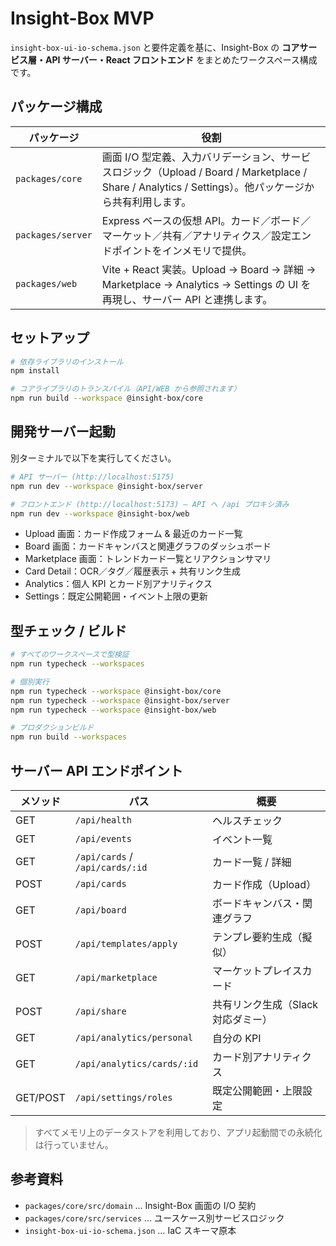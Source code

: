 # Insight-Box MVP

`insight-box-ui-io-schema.json` と要件定義を基に、Insight-Box の **コアサービス層・API サーバー・React フロントエンド** をまとめたワークスペース構成です。

## パッケージ構成

| パッケージ | 役割 |
| --- | --- |
| `packages/core` | 画面 I/O 型定義、入力バリデーション、サービスロジック（Upload / Board / Marketplace / Share / Analytics / Settings）。他パッケージから共有利用します。 |
| `packages/server` | Express ベースの仮想 API。カード／ボード／マーケット／共有／アナリティクス／設定エンドポイントをインメモリで提供。 |
| `packages/web` | Vite + React 実装。Upload → Board → 詳細 → Marketplace → Analytics → Settings の UI を再現し、サーバー API と連携します。 |

## セットアップ

```bash
# 依存ライブラリのインストール
npm install

# コアライブラリのトランスパイル（API/WEB から参照されます）
npm run build --workspace @insight-box/core
```

## 開発サーバー起動

別ターミナルで以下を実行してください。

```bash
# API サーバー (http://localhost:5175)
npm run dev --workspace @insight-box/server

# フロントエンド (http://localhost:5173) – API へ /api プロキシ済み
npm run dev --workspace @insight-box/web
```

- Upload 画面：カード作成フォーム & 最近のカード一覧
- Board 画面：カードキャンバスと関連グラフのダッシュボード
- Marketplace 画面：トレンドカード一覧とリアクションサマリ
- Card Detail：OCR／タグ／履歴表示 + 共有リンク生成
- Analytics：個人 KPI とカード別アナリティクス
- Settings：既定公開範囲・イベント上限の更新

## 型チェック / ビルド

```bash
# すべてのワークスペースで型検証
npm run typecheck --workspaces

# 個別実行
npm run typecheck --workspace @insight-box/core
npm run typecheck --workspace @insight-box/server
npm run typecheck --workspace @insight-box/web

# プロダクションビルド
npm run build --workspaces
```

## サーバー API エンドポイント

| メソッド | パス | 概要 |
| --- | --- | --- |
| GET | `/api/health` | ヘルスチェック |
| GET | `/api/events` | イベント一覧 |
| GET | `/api/cards` / `/api/cards/:id` | カード一覧 / 詳細 |
| POST | `/api/cards` | カード作成（Upload） |
| GET | `/api/board` | ボードキャンバス・関連グラフ |
| POST | `/api/templates/apply` | テンプレ要約生成（擬似） |
| GET | `/api/marketplace` | マーケットプレイスカード |
| POST | `/api/share` | 共有リンク生成（Slack 対応ダミー） |
| GET | `/api/analytics/personal` | 自分の KPI |
| GET | `/api/analytics/cards/:id` | カード別アナリティクス |
| GET/POST | `/api/settings/roles` | 既定公開範囲・上限設定 |

> すべてメモリ上のデータストアを利用しており、アプリ起動間での永続化は行っていません。

## 参考資料

- `packages/core/src/domain` … Insight-Box 画面の I/O 契約
- `packages/core/src/services` … ユースケース別サービスロジック
- `insight-box-ui-io-schema.json` … IaC スキーマ原本
